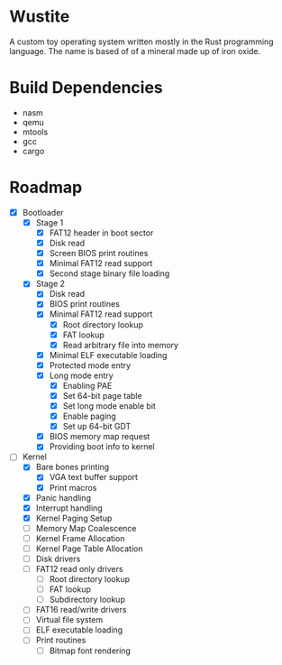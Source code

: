 # Wustite
A custom toy operating system written mostly in the Rust programming language. The name is based of of a mineral made up of iron oxide.

# Build Dependencies

* nasm
* qemu
* mtools
* gcc
* cargo

# Roadmap

- [x] Bootloader
  - [x] Stage 1
    - [x] FAT12 header in boot sector
    - [x] Disk read
    - [x] Screen BIOS print routines
    - [x] Minimal FAT12 read support
    - [x] Second stage binary file loading
  - [x] Stage 2
    - [x] Disk read
    - [x] BIOS print routines
    - [x] Minimal FAT12 read support
      - [x] Root directory lookup
      - [x] FAT lookup
      - [x] Read arbitrary file into memory
    - [x] Minimal ELF executable loading
    - [x] Protected mode entry
    - [x] Long mode entry
      - [x] Enabling PAE
      - [x] Set 64-bit page table
      - [x] Set long mode enable bit
      - [x] Enable paging
      - [x] Set up 64-bit GDT
    - [x] BIOS memory map request
    - [x] Providing boot info to kernel
- [ ] Kernel
  - [x] Bare bones printing
    - [x] VGA text buffer support
    - [x] Print macros
  - [x] Panic handling
  - [x] Interrupt handling
  - [x] Kernel Paging Setup
  - [ ] Memory Map Coalescence
  - [ ] Kernel Frame Allocation
  - [ ] Kernel Page Table Allocation
  - [ ] Disk drivers
  - [ ] FAT12 read only drivers
      - [ ] Root directory lookup
      - [ ] FAT lookup
      - [ ] Subdirectory lookup
  - [ ] FAT16 read/write drivers
  - [ ] Virtual file system
  - [ ] ELF executable loading
  - [ ] Print routines
    - [ ] Bitmap font rendering
